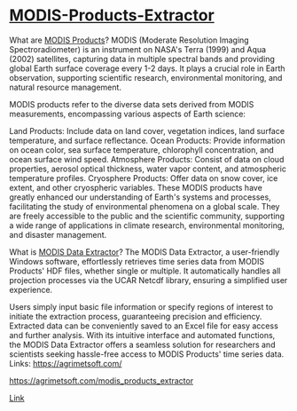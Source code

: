# <a href="https://agrimetsoft.com/modis_products_extractor">MODIS-Products-Extractor</a>
What are <a href="https://agrimetsoft.com/modis_products_extractor">MODIS Products</a>?
MODIS (Moderate Resolution Imaging Spectroradiometer) is an instrument on NASA's Terra (1999) and Aqua (2002) satellites, capturing data in multiple spectral bands and providing global Earth surface coverage every 1-2 days. It plays a crucial role in Earth observation, supporting scientific research, environmental monitoring, and natural resource management.

MODIS products refer to the diverse data sets derived from MODIS measurements, encompassing various aspects of Earth science:

Land Products: Include data on land cover, vegetation indices, land surface temperature, and surface reflectance.
Ocean Products: Provide information on ocean color, sea surface temperature, chlorophyll concentration, and ocean surface wind speed.
Atmosphere Products: Consist of data on cloud properties, aerosol optical thickness, water vapor content, and atmospheric temperature profiles.
Cryosphere Products: Offer data on snow cover, ice extent, and other cryospheric variables.
These MODIS products have greatly enhanced our understanding of Earth's systems and processes, facilitating the study of environmental phenomena on a global scale. They are freely accessible to the public and the scientific community, supporting a wide range of applications in climate research, environmental monitoring, and disaster management.

What is <a href="https://agrimetsoft.com/modis_products_extractor">MODIS Data Extractor</a>?
The MODIS Data Extractor, a user-friendly Windows software, effortlessly retrieves time series data from MODIS Products' HDF files, whether single or multiple. It automatically handles all projection processes via the UCAR Netcdf library, ensuring a simplified user experience.

Users simply input basic file information or specify regions of interest to initiate the extraction process, guaranteeing precision and efficiency. Extracted data can be conveniently saved to an Excel file for easy access and further analysis. With its intuitive interface and automated functions, the MODIS Data Extractor offers a seamless solution for researchers and scientists seeking hassle-free access to MODIS Products' time series data.
Links:
https://agrimetsoft.com/

https://agrimetsoft.com/modis_products_extractor

<a href="https://www.dropbox.com/scl/fi/93tbiw3saatcsqrwyruec/MODIS-Product-Extractor-Installer.msi?rlkey=znswaid14cdrg0qslpo0ui2vj&st=8fb9r4g5&dl=0">Link</a>

